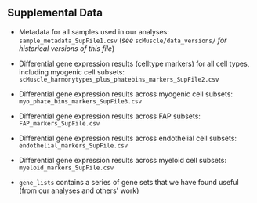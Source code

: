 ## Supplemental Data

-  Metadata for all samples used in our analyses:
`sample_metadata_SupFile1.csv` (*see*  `scMuscle/data_versions/` *for historical versions of this file*)

- Differential gene expression results (celltype markers) for all cell types, including myogenic cell subsets: `scMuscle_harmonytypes_plus_phatebins_markers_SupFile2.csv`

- Differential gene expression results across myogenic cell subsets: `myo_phate_bins_markers_SupFile3.csv`

- Differential gene expression results across FAP  subsets: `FAP_markers_SupFile.csv`

- Differential gene expression results across endothelial cell subsets: `endothelial_markers_SupFile.csv`

- Differential gene expression results across myeloid cell subsets: `myeloid_markers_SupFile.csv`

- `gene_lists` contains a series of gene sets that we have found useful (from our analyses and others' work)
